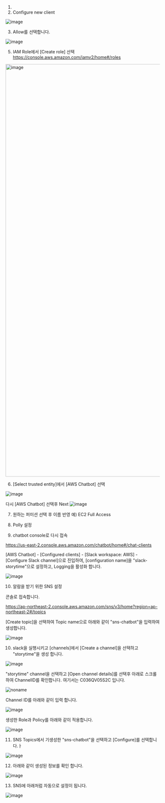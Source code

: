 1)
2) Configure new client

![image](https://user-images.githubusercontent.com/52392004/157147713-09200423-e7db-4ec7-9920-499614d5f86f.png)

3) Allow를 선택합니다.

![image](https://user-images.githubusercontent.com/52392004/157147793-7dcf80b2-beb6-4a50-9d15-7c083831dde9.png)


5) IAM Role에서 [Create role] 선택 
https://console.aws.amazon.com/iamv2/home#/roles
<img width="1348" alt="image" src="https://user-images.githubusercontent.com/52392004/157139872-f095851f-dabb-4272-a3b5-2b61c6623250.png">

6) [Select trusted entity]에서 [AWS Chatbot] 선택

![image](https://user-images.githubusercontent.com/52392004/157140023-c4a2eadf-207d-4721-a190-93c16b9b5d00.png)

다시 [AWS Chatbot] 선택후 Next
![image](https://user-images.githubusercontent.com/52392004/157140095-d938e4e6-484b-4706-822a-a36c5f284f40.png)

7) 원하는 퍼미션 선택 후 이름 반영
예) EC2 Full Access

8) Polly 설정 


9) chatbot console로 다시 접속

https://us-east-2.console.aws.amazon.com/chatbot/home#/chat-clients

[AWS Chatbot] - [Configured clients] - [Slack workspace: AWS] - [Configure Slack channel]으로 진입하여, [configuration name]을 "slack-storytime"으로 설정하고, Logging을 활성화 합니다. 

![image](https://user-images.githubusercontent.com/52392004/157141055-41ede08c-dfff-46de-8484-b81276c5d2d6.png)

10) 알람을 받기 위한 SNS 설정

콘솔로 접속합니다. 

https://ap-northeast-2.console.aws.amazon.com/sns/v3/home?region=ap-northeast-2#/topics

[Create topic]을 선택하여 Topic name으로 아래와 같이 "sns-chatbot"을 입력하여 생성합니다. 

![image](https://user-images.githubusercontent.com/52392004/157143541-5cf23252-4478-489d-ac4f-de17aea1bc85.png)


10) slack을 실행시키고 [channels]에서 [Create a channel]을 선택하고 "storytime"을 생성 합니다. 

![image](https://user-images.githubusercontent.com/52392004/157141767-dd36a612-f1cf-4a67-a0a4-3edb1e40b543.png)

"storytime" channel을 선택하고 [Open channel details]를 선택후 아래로 스크롤하여 ChannelID를 확인합니다. 여기서는 C036QV05S2C 입니다. 

![noname](https://user-images.githubusercontent.com/52392004/157142203-ec0b85e9-cbdb-4193-b345-37e6daaa65ba.png)

Channel ID를 아래와 같이 입력 합니다. 

![image](https://user-images.githubusercontent.com/52392004/157142349-694c241d-c926-4b44-a746-f6838a0f43c1.png)

생성한 Role과 Policy를 아래와 같이 적용합니다. 

![image](https://user-images.githubusercontent.com/52392004/157143178-caf5f14f-8ce0-4968-bc39-4edab6b7dca7.png)


11) SNS Topics에서 기생성한 "sns-chatbot"을 선택하고 [Configure]를 선택합니다.ㅏ

![image](https://user-images.githubusercontent.com/52392004/157143752-b4d05700-1ff2-4615-a03c-bcb451f10ee3.png)


12) 아래와 같이 생성된 정보를 확인 합니다. 

![image](https://user-images.githubusercontent.com/52392004/157148118-81581478-94b8-4a8e-b447-a94176ef851c.png)


13) SNS에 아래처럼 자동으로 설정이 됩니다. 

![image](https://user-images.githubusercontent.com/52392004/157148859-7716aeee-00b7-4959-a141-5bf178cd7b21.png)

